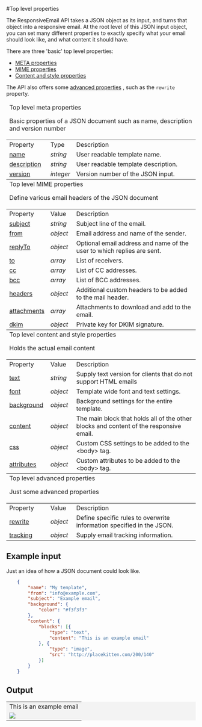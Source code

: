 #Top level properties

The ResponsiveEmail API takes a JSON object as its input, and turns that
object into a responsive email. At the root level of this JSON input object,
you can set many different properties to exactly specify what your
email should look like, and what content it should have.

There are three 'basic' top level properties:

*   <a href="/support/json/top-level-properties#meta-properties">META properties</a>
*   <a href="/support/json/top-level-properties#mime-properties">MIME properties</a>
*   <a href="/support/json/top-level-properties#content-and-style-properties">Content and style properties</a>

<p></p>
<p>
    The API also offers some
    <a href="/support/json/top-level-properties#advanced-properties">advanced properties</a>
    , such as the <code>rewrite</code> property.
</p>


<table class="info">
    <a class="anchor" name="meta-properties"></a>
    <thead>
        <tr>
            <td colspan="3">
                Top level meta properties
                <p>
                    Basic properties of a JSON document such as name, description and version number
                </p>
            </td>
        </tr>
    </thead>
    <tbody>
        <tr class="thead">
            <td>Property</td>
            <td>Type</td>
            <td>Description</td>
        </tr>
        <tr>
            <td><a href="/support/json/property-name">name</a></td>
            <td><em>string</em></td>
            <td>User readable template name.</td>
        </tr>
        <tr>
            <td><a href="/support/json/property-description">description</a></td>
            <td><em>string</em></td>
            <td>User readable template description.</td>
        </tr>
        <tr>
            <td><a href="/support/json/property-version">version</a></td>
            <td><em>integer</em></td>
            <td>Version number of the JSON input.</td>
        </tr>
    </tbody>
    <a class="anchor" name="mime-properties"></a>
    <thead>
        <tr>
            <td colspan="3">
                Top level MIME properties
                <p>
                    Define various email headers of the JSON document
                </p>
            </td>
        </tr>
    </thead>
    <tbody>
        <tr class="thead">
            <td>Property</td>
            <td>Value</td>
            <td>Description</td>
        </tr>
        <tr>
            <td><a href="/support/json/property-subject">subject</a></td>
            <td><em>string</em></td>
            <td>Subject line of the email.</td>
        </tr>
        <tr>
            <td><a href="/support/json/property-from">from</a></td>
            <td><em>object</em></td>
            <td>Email address and name of the sender.</td>
        </tr>
        <tr>
            <td><a href="/support/json/property-reply-to">replyTo</a></td>
            <td><em>object</em></td>
            <td>Optional email address and name of the user to which replies are sent.</td>
        </tr>
        <tr>
            <td><a href="/support/json/property-to">to</a></td>
            <td><em>array</em></td>
            <td>List of receivers.</td>
        </tr>
        <tr>
            <td><a href="/support/json/property-cc">cc</a></td>
            <td><em>array</em></td>
            <td>List of CC addresses.</td>
        </tr>
        <tr>
            <td><a href="/support/json/property-bcc">bcc</a></td>
            <td><em>array</em></td>
            <td>List of BCC addresses.</td>
        </tr>
        <tr>
            <td><a href="/support/json/property-headers">headers</a></td>
            <td><em>object</em></td>
            <td>Additional custom headers to be added to the mail header.</td>
        </tr>
        <tr>
            <td><a href="/support/json/property-attachments">attachments</a></td>
            <td><em>array</em></td>
            <td>Attachments to download and add to the email.</td>
        </tr>
        <tr>
            <td><a href="/support/json/property-dkim">dkim</a></td>
            <td><em>object</em></td>
            <td>Private key for DKIM signature.</td>
        </tr>
    </tbody>
    <a class="anchor" name="content-and-style-properties"></a>
    <thead>
        <tr>
            <td colspan="3">
                Top level content and style properties
                <p>
                    Holds the actual email content
                </p>
            </td>
        </tr>
    </thead>
    <tbody>
        <tr class="thead">
            <td>Property</td>
            <td>Value</td>
            <td>Description</td>
        </tr>
        <tr>
            <td><a href="/support/json/property-text">text</a></td>
            <td><em>string</em></td>
            <td>Supply text version for clients that do not support HTML emails</td>
        </tr>
        <tr>
            <td><a href="/support/json/property-font">font</a></td>
            <td><em>object</em></td>
            <td>Template wide font and text settings.</td>
        </tr>
        <tr>
            <td><a href="/support/json/property-background">background</a></td>
            <td><em>object</em></td>
            <td>Background settings for the entire template.</td>
        </tr>
        <tr>
            <td><a href="/support/json/property-content">content</a></td>
            <td><em>object</em></td>
            <td>
                The main block that holds all of the other blocks and content
                of the responsive email.
            </td>
        </tr>
        <tr>
            <td><a href="/support/json/property-css">css</a></td>
            <td><em>object</em></td>
            <td>Custom CSS settings to be added to the &lt;body&gt; tag.</td>
        </tr>
        <tr>
            <td><a href="/support/json/property-attributes">attributes</a></td>
            <td><em>object</em></td>
            <td>Custom attributes to be added to the &lt;body&gt; tag.</td>
        </tr>
    </tbody>
    <thead>
        <tr>
            <td colspan="3">
                <a class="anchor" name="advanced-properties"></a>
                Top level advanced properties
                <p>
                    Just some advanced properties
                </p>
            </td>
        </tr>
    </thead>
    <tbody>
        <tr class="thead">
            <td>Property</td>
            <td>Value</td>
            <td>Description</td>
        </tr>
        <tr>
            <td><a href="/support/json/property-rewrite">rewrite</a></td>
            <td><em>object</em></td>
            <td>Define specific rules to overwrite information specified in the JSON.</td>
        </tr>
        <tr>
            <td><a href="/support/json/property-tracking">tracking</a></td>
            <td><em>object</em></td>
            <td>Supply email tracking information.</td>
        </tr>
    </tbody>
</table>


## Example input

Just an idea of how a JSON document could look like.


````json
    {
        "name": "My template",
        "from": "info@example.com",
        "subject": "Example email",
        "background": {
            "color": "#f3f3f3"
        },
        "content": {
            "blocks": [{
                "type": "text",
                "content": "This is an example email"
            }, {
                "type": "image",
                "src": "http://placekitten.com/200/140"
            }]
        }
    }
````


## Output

<table class="responsive-output" style="background-color: #f3f3f3;">
    <tr>
        <td>
            This is an example email
        </td>
    </tr>
    <tr>
        <td>
            <img src="//placekitten.com/200/140" />
        </td>
    </tr>
</table>
